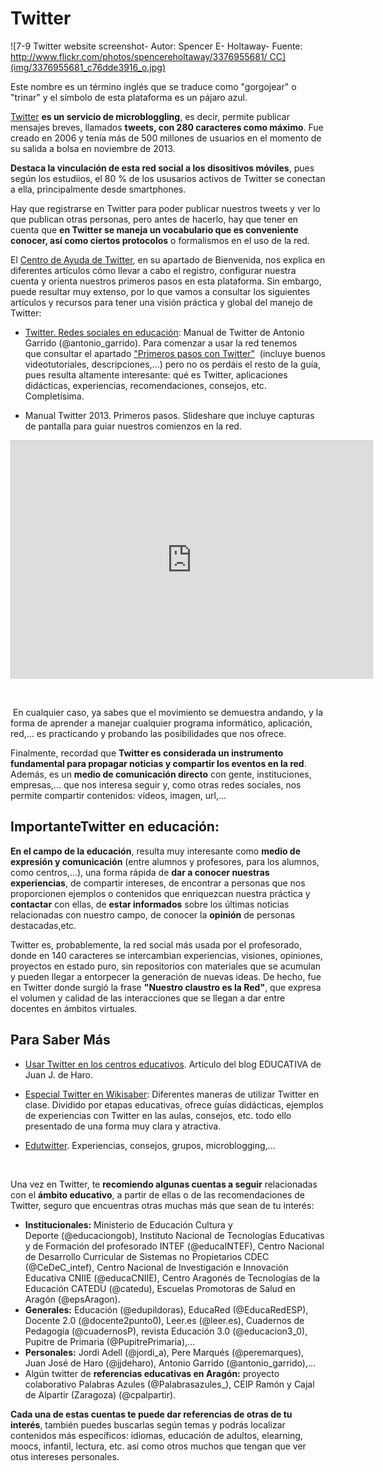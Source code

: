 
# Twitter


![7-9 Twitter website screenshot- Autor: Spencer E- Holtaway- Fuente: http://www.flickr.com/photos/spencereholtaway/3376955681/ CC](img/3376955681_c76dde3916_o.jpg)
 

Este nombre es un término inglés que se traduce como "gorgojear" o "trinar" y el símbolo de esta plataforma es un pájaro azul.

[Twitter](https://twitter.com/) **es un servicio de microbloggling**, es decir, permite publicar mensajes breves, llamados **tweets, con 280 caracteres como máximo**. Fue creado en 2006 y tenía más de 500 millones de usuarios en el momento de su salida a bolsa en noviembre de 2013.

**Destaca la vinculación de esta red social a los disositivos móviles**, pues según los estudiios, el 80 % de los ususarios activos de Twitter se conectan a ella, principalmente desde smartphones.

Hay que registrarse en Twitter para poder publicar nuestros tweets y ver lo que publican otras personas, pero antes de hacerlo, hay que tener en cuenta que **en Twitter se maneja un vocabulario que es conveniente conocer, así como ciertos protocolos** o formalismos en el uso de la red.

El [Centro de Ayuda de Twitter](https://support.twitter.com/), en su apartado de Bienvenida, nos explica en diferentes artículos cómo llevar a cabo el registro, configurar nuestra cuenta y orienta nuestros primeros pasos en esta plataforma. Sin embargo, puede resultar muy extenso, por lo que vamos a consultar los siguientes artículos y recursos para tener una visión práctica y global del manejo de Twitter:

- [Twitter. Redes sociales en educación](http://twitter.antoniogarrido.es/index.html): Manual de Twitter de Antonio Garrido (@antonio_garrido). Para comenzar a usar la red tenemos que consultar el apartado ["Primeros pasos con Twitter"](http://twitter.antoniogarrido.es/primeros_pasos_con_twitter.html)  (incluye buenos videotutoriales, descripciones,...) pero no os perdáis el resto de la guía, pues resulta altamente interesante: qué es Twitter, aplicaciones didácticas, experiencias, recomendaciones, consejos, etc. Completísima.

- Manual Twitter 2013. Primeros pasos. Slideshare que incluye capturas de pantalla para guiar nuestros comienzos en la red.

<iframe frameborder="0" height="370" marginheight="0" marginwidth="0" scrolling="no" src="http://www.slideshare.net/slideshow/embed_code/11817642" style="border-width: 1px 1px 0px; border-style: solid; border-color: #cccccc; width: 578px; height: 381px; margin-right: auto; margin-bottom: 5px; margin-left: auto; display: block;" width="502"></iframe>

 

 En cualquier caso, ya sabes que el movimiento se demuestra andando, y la forma de aprender a manejar cualquier programa informático, aplicación, red,... es practicando y probando las posibilidades que nos ofrece.

Finalmente, recordad que **Twitter es considerada un instrumento fundamental para propagar noticias y compartir los eventos en la red**. Además, es un **medio de comunicación directo** con gente, instituciones, empresas,... que nos interesa seguir y, como otras redes sociales, nos permite compartir contenidos: vídeos, imagen, url,...

## ImportanteTwitter en educación:

**En el campo de la educación**, resulta muy interesante como **medio de expresión y comunicación** (entre alumnos y profesores, para los alumnos, como centros,...), una forma rápida de **dar a conocer nuestras experiencias**, de compartir intereses, de encontrar a personas que nos proporcionen ejemplos o contenidos que enriquezcan nuestra práctica y **contactar** con ellas, de **estar informados** sobre los últimas noticias relacionadas con nuestro campo, de conocer la **opinión** de personas destacadas,etc.

Twitter es, probablemente, la red social más usada por el profesorado, donde en 140 caracteres se intercambian experiencias, visiones, opiniones, proyectos en estado puro, sin repositorios con materiales que se acumulan y pueden llegar a entorpecer la generación de nuevas ideas. De hecho, fue en Twitter donde surgió la frase **"Nuestro claustro es la Red"**, que expresa el volumen y calidad de las interacciones que se llegan a dar entre docentes en ámbitos virtuales.

## Para Saber Más

- [Usar Twitter en los centros educativos](http://jjdeharo.blogspot.com.es/2009/08/usar-twitter-en-los-centros-educativos.html). Artículo del blog EDUCATIVA de Juan J. de Haro.

- [Especial Twitter en Wikisaber](http://www.wikisaber.es/CentroDeRecursos/content.aspx?id=14776): Diferentes maneras de utilizar Twitter en clase. Dividido por etapas educativas, ofrece guías didácticas, ejemplos de experiencias con Twitter en las aulas, consejos, etc. todo ello presentado de una forma muy clara y atractiva. 

- [Edutwitter](http://edutwitter.wikispaces.com/). Experiencias, consejos, grupos, microblogging,...

 

Una vez en Twitter, te **recomiendo algunas cuentas a seguir** relacionadas con el **ámbito educativo**, a partir de ellas o de las recomendaciones de Twitter, seguro que encuentras otras muchas más que sean de tu interés:

- **Institucionales:** Ministerio de Educación Cultura y Deporte (@educaciongob), Instituto Nacional de Tecnologías Educativas y de Formación del profesorado INTEF (@educaINTEF), Centro Nacional de Desarrollo Curricular de Sistemas no Propietarios CDEC (@CeDeC_intef), Centro Nacional de Investigación e Innovación Educativa CNIIE (@educaCNIIE), Centro Aragonés de Tecnologías de la Educación CATEDU (@catedu), Escuelas Promotoras de Salud en Aragón (@epsAragon).
- **Generales:** Educación (@edupildoras), EducaRed (@EducaRedESP), Docente 2.0 (@docente2punto0), Leer.es (@leer.es), Cuadernos de Pedagogía (@cuadernosP), revista Educación 3.0 (@educacion3_0), Pupitre de Primaria (@PupitrePrimaria),...
- **Personales:** Jordi Adell (@jordi_a), Pere Marqués (@peremarques), Juan José de Haro (@jjdeharo), Antonio Garrido (@antonio_garrido),...
- Algún twitter de **referencias educativas en Aragón:** proyecto colaborativo Palabras Azules (@Palabrasazules_), CEIP Ramón y Cajal de Alpartir (Zaragoza) (@cpalpartir).

**Cada una de estas cuentas te puede dar referencias de otras de tu interés**, también puedes buscarlas según temas y podrás localizar contenidos más específicos: idiomas, educación de adultos, elearning, moocs, infantil, lectura, etc. así como otros muchos que tengan que ver otus intereses personales.

 

